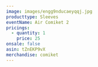 ```yaml
---
image: images/engg9nducaeyqqj.jpg
producttype: Sleeves
eventName: Air Comiket 2
pricings:
  - quantity: 1
    price: 25
onsale: false
asin: tZnEKP9vX
merchandise: comiket
---
```

